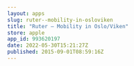 ```yaml
---
layout: apps
slug: ruter--mobility-in-osloviken
title: "Ruter – Mobility in Oslo/Viken"
store: apple
app_id: 993620197
date: 2022-05-30T15:21:27Z
published: 2015-09-01T08:59:16Z
---
```


